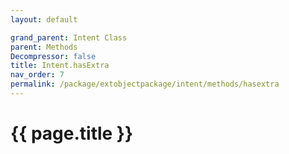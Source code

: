 ```yaml
---
layout: default

grand_parent: Intent Class
parent: Methods
Decompressor: false
title: Intent.hasExtra
nav_order: 7
permalink: /package/extobjectpackage/intent/methods/hasextra
---
```

# {{ page.title }}
